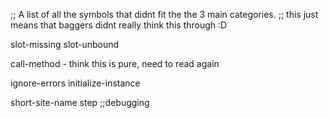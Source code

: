 ;; A list of all the symbols that didnt fit the the 3 main categories.
;; this just means that baggers didnt really think this through :D

slot-missing
slot-unbound

call-method - think this is pure, need to read again

ignore-errors
initialize-instance

short-site-name
step ;;debugging
